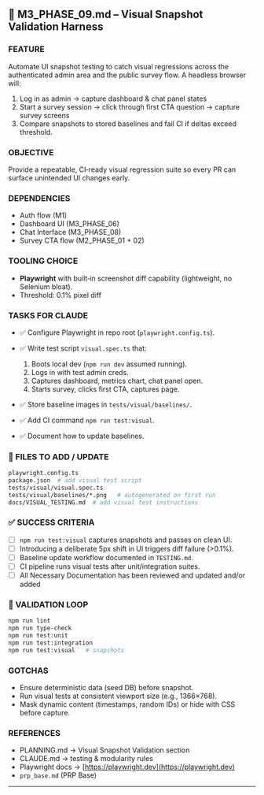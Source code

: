 ## 🚀 M3\_PHASE\_09.md – Visual Snapshot Validation Harness

### FEATURE

Automate UI snapshot testing to catch visual regressions across the authenticated admin area and the public survey flow.  A headless browser will:

1. Log in as admin → capture dashboard & chat panel states
2. Start a survey session → click through first CTA question → capture survey screens
3. Compare snapshots to stored baselines and fail CI if deltas exceed threshold.

### OBJECTIVE

Provide a repeatable, CI‑ready visual regression suite so every PR can surface unintended UI changes early.

### DEPENDENCIES

* Auth flow (M1)
* Dashboard UI (M3\_PHASE\_06)
* Chat Interface (M3\_PHASE\_08)
* Survey CTA flow (M2\_PHASE\_01 + 02)

### TOOLING CHOICE

* **Playwright** with built‑in screenshot diff capability (lightweight, no Selenium bloat).
* Threshold: 0.1% pixel diff

### TASKS FOR CLAUDE

* ✅ Configure Playwright in repo root (`playwright.config.ts`).
* ✅ Write test script `visual.spec.ts` that:

  1. Boots local dev (`npm run dev` assumed running).
  2. Logs in with test admin creds.
  3. Captures dashboard, metrics chart, chat panel open.
  4. Starts survey, clicks first CTA, captures page.
* ✅ Store baseline images in `tests/visual/baselines/`.
* ✅ Add CI command `npm run test:visual`.
* ✅ Document how to update baselines.

### 📁 FILES TO ADD / UPDATE

```bash
playwright.config.ts
package.json  # add visual test script
tests/visual/visual.spec.ts
tests/visual/baselines/*.png   # autogenerated on first run
docs/VISUAL_TESTING.md  # add visual test instructions
```

### ✅ SUCCESS CRITERIA

* [ ] `npm run test:visual` captures snapshots and passes on clean UI.
* [ ] Introducing a deliberate 5px shift in UI triggers diff failure (>0.1%).
* [ ] Baseline update workflow documented in `TESTING.md`.
* [ ] CI pipeline runs visual tests after unit/integration suites.
* [ ] All Necessary Documentation has been reviewed and updated and/or added

### 🧪 VALIDATION LOOP

```bash
npm run lint
npm run type-check
npm run test:unit
npm run test:integration
npm run test:visual   # snapshots
```

### GOTCHAS

* Ensure deterministic data (seed DB) before snapshot.
* Run visual tests at consistent viewport size (e.g., 1366×768).
* Mask dynamic content (timestamps, random IDs) or hide with CSS before capture.

### REFERENCES

* PLANNING.md → Visual Snapshot Validation section
* CLAUDE.md → testing & modularity rules
* Playwright docs → [https://playwright.dev](https://playwright.dev)
* `prp_base.md` (PRP Base)
---


